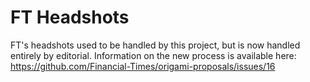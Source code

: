 # FT Headshots

FT's headshots used to be handled by this project, but is now handled entirely by editorial.
Information on the new process is available here: https://github.com/Financial-Times/origami-proposals/issues/16
